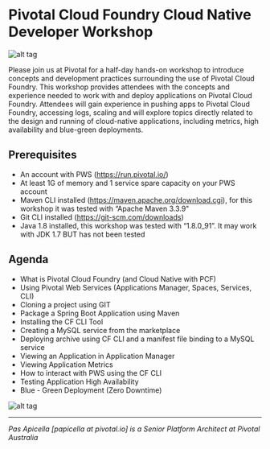 <h1>Pivotal Cloud Foundry Cloud Native Developer Workshop</h1>

![alt tag](https://image.ibb.co/cCEomQ/logo.png)

Please join us at Pivotal for a half-day hands-on workshop to introduce concepts and development practices surrounding the use of Pivotal Cloud Foundry. This workshop provides attendees with the concepts and experience needed to work with and deploy applications on Pivotal Cloud Foundry. Attendees will gain experience in pushing apps to Pivotal Cloud Foundry, accessing logs, scaling and will explore topics directly related to the design and running of cloud-native applications, including metrics, high availability and blue-green deployments.

## Prerequisites

- An account with PWS (https://run.pivotal.io/)
- At least 1G of memory and 1 service spare capacity on your PWS account
- Maven CLI installed (https://maven.apache.org/download.cgi), for this workshop it was tested with “Apache Maven 3.3.9"
- Git CLI installed (https://git-scm.com/downloads)
- Java 1.8 installed, this workshop was tested with “1.8.0_91”. It may work with JDK 1.7 BUT has not been tested

## Agenda

- What is Pivotal Cloud Foundry (and Cloud Native with PCF)
- Using Pivotal Web Services (Applications Manager, Spaces, Services, CLI)
- Cloning a project using GIT
- Package a Spring Boot Application using Maven
- Installing the CF CLI Tool
- Creating a MySQL service from the marketplace
- Deploying archive using CF CLI and a manifest file binding to a MySQL service
- Viewing an Application in Application Manager
- Viewing Application Metrics
- How to interact with PWS using the CF CLI
- Testing Application High Availability
- Blue - Green Deployment (Zero Downtime)

![alt tag](https://image.ibb.co/jB8W6Q/cn_dev_workshop_mainpage.png)

<hr />
<i>
Pas Apicella [papicella at pivotal.io] is a Senior Platform Architect at Pivotal Australia
</i>

